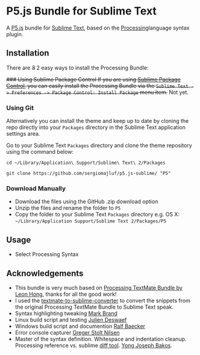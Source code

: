 # P5.js Bundle for Sublime Text

A [P5.js](http://p5js.org/) bundle for [Sublime Text](http://www.sublimetext.com/), based on the [Processing](https://github.com/b-g/processing-sublime)language syntax plugin.

## Installation
There are ~~3~~ 2 easy ways to install the Processing Bundle:

~~### Using Sublime Package Control
If you are using [Sublime Package Control](http://wbond.net/sublime_packages/package_control), you can easily install the Processing Bundle via the `Sublime Text -> Preferences -> Package Control: Install Package` menu item.~~ Not yet.

### Using Git
Alternatively you can install the theme and keep up to date by cloning the repo directly into your `Packages` directory in the Sublime Text application settings area.

Go to your Sublime Text `Packages` directory and clone the theme repository using the command below:

`cd ~/Library/Application\ Support/Sublime\ Text\ 2/Packages`

`git clone https://github.com/sergiomajluf/p5.js-sublime/ "P5"`

### Download Manually
- Download the files using the GitHub .zip download option
- Unzip the files and rename the folder to `P5`
- Copy the folder to your Sublime Text `Packages` directory e.g. OS X: `~/Library/Application Support/Sublime Text 2/Packages/P5`

## Usage
- Select Processing Syntax

## Acknowledgements
- This bundle is very much based on [Processing TextMate Bundle by Leon Hong](http://www.onebitwonder.com/projects/processing/), thanks for all the good work!
- I used the [textmate-to-sublime-converter](https://github.com/srbs/textmate-to-sublime-converter) to convert the snippets from the original Processing TextMate Bundle to Sublime Text speak.
- Syntax highlighting tweaking [Mark Brand](https://github.com/ignism)
- Linux build script and testing [Julien Deswaef](http://xuv.be/)
- Windows build script and documention [Ralf Baecker](http://github.com/rlfbckr)
- Error console capturer [Greger Stolt Nilsen](http://gregerstoltnilsen.net/)
- Master of the syntax definition. Whitespace and indentation cleanup. Processing reference vs. sublime [diff tool](https://github.com/ybakos/processing-sublime-util). [Yong Joseph Bakos](http://yongbakos.com/).
